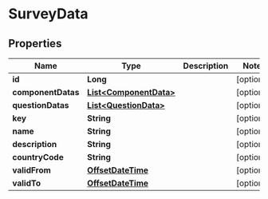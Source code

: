 # SurveyData

## Properties
Name | Type | Description | Notes
------------ | ------------- | ------------- | -------------
**id** | **Long** |  |  [optional]
**componentDatas** | [**List&lt;ComponentData&gt;**](ComponentData.md) |  |  [optional]
**questionDatas** | [**List&lt;QuestionData&gt;**](QuestionData.md) |  |  [optional]
**key** | **String** |  |  [optional]
**name** | **String** |  |  [optional]
**description** | **String** |  |  [optional]
**countryCode** | **String** |  |  [optional]
**validFrom** | [**OffsetDateTime**](OffsetDateTime.md) |  |  [optional]
**validTo** | [**OffsetDateTime**](OffsetDateTime.md) |  |  [optional]

